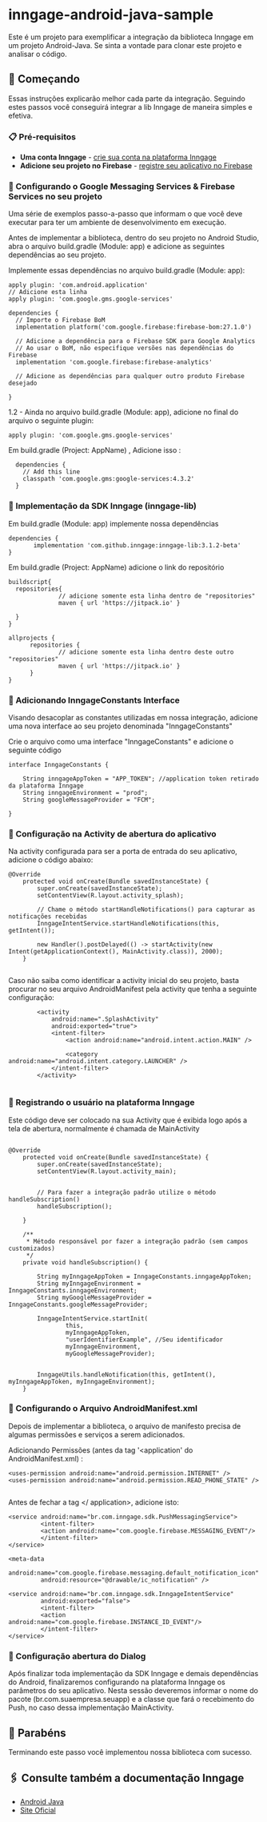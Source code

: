 # inngage-android-java-sample

Este é um projeto para exemplificar a integração da biblioteca Inngage em um projeto Android-Java.
Se sinta a vontade para clonar este projeto e analisar o código.

## 🚀 Começando

Essas instruções explicarão melhor cada parte da integração. Seguindo estes passos você conseguirá integrar a lib Inngage de maneira simples e efetiva.

### 📋 Pré-requisitos

* **Uma conta Inngage** - [crie sua conta na plataforma Inngage](https://www.inngage.com.br)
* **Adicione seu projeto no Firebase** - [registre seu aplicativo no Firebase](https://www.firebase.google.com)

### 🔧 Configurando o Google Messaging Services & Firebase Services no seu projeto

Uma série de exemplos passo-a-passo que informam o que você deve executar para ter um ambiente de desenvolvimento em execução.

Antes de implementar a biblioteca, dentro do seu projeto no Android Studio, abra o arquivo build.gradle (Module: app) e adicione as seguintes dependências ao seu projeto.

Implemente essas dependências no arquivo build.gradle (Module: app):

```
apply plugin: 'com.android.application'
// Adicione esta linha
apply plugin: 'com.google.gms.google-services'

dependencies {
  // Importe o Firebase BoM
  implementation platform('com.google.firebase:firebase-bom:27.1.0')

  // Adicione a dependência para o Firebase SDK para Google Analytics
  // Ao usar o BoM, não especifique versões nas dependências do Firebase
  implementation 'com.google.firebase:firebase-analytics'

  // Adicione as dependências para qualquer outro produto Firebase desejado
  
}

```

1.2 - Ainda no arquivo build.gradle (Module: app), adicione no final do arquivo o seguinte plugin:

```
apply plugin: 'com.google.gms.google-services'

```

Em build.gradle (Project: AppName) , Adicione isso :

```
  dependencies {
    // Add this line
    classpath 'com.google.gms:google-services:4.3.2'
  }

```
### 🔧 Implementação da SDK Inngage (inngage-lib)

Em build.gradle (Module: app) implemente nossa dependências

```
dependencies {      
       implementation 'com.github.inngage:inngage-lib:3.1.2-beta'
}

```

Em build.gradle (Project: AppName) adicione o link do repositório

```
buildscript{
  repositories{
              // adicione somente esta linha dentro de "repositories"
              maven { url 'https://jitpack.io' }
        
  }
}

allprojects {
      repositories {
              // adicione somente esta linha dentro deste outro "repositories"
              maven { url 'https://jitpack.io' }
      }
}

```

### 🔧 Adicionando InngageConstants Interface

Visando desacoplar as constantes utilizadas em nossa integração, adicione uma nova interface ao seu projeto denominada "InngageConstants"

Crie o arquivo como uma interface "InngageConstants" e adicione o seguinte código

```
interface InngageConstants {

    String inngageAppToken = "APP_TOKEN"; //application token retirado da plataforma Inngage
    String inngageEnvironment = "prod";
    String googleMessageProvider = "FCM";

}

```


### 🔧 Configuração na Activity de abertura do aplicativo

Na activity configurada para ser a porta de entrada do seu aplicativo, adicione o código abaixo:

```
@Override
    protected void onCreate(Bundle savedInstanceState) {
        super.onCreate(savedInstanceState);
        setContentView(R.layout.activity_splash);

        // Chame o método startHandleNotifications() para capturar as notificações recebidas
        InngageIntentService.startHandleNotifications(this, getIntent());

        new Handler().postDelayed(() -> startActivity(new Intent(getApplicationContext(), MainActivity.class)), 2000);
    }
    
```


Caso não saiba como identificar a activity inicial do seu projeto, basta procurar no seu arquivo AndroidManifest pela activity que tenha a seguinte configuração:

```
        <activity
            android:name=".SplashActivity"
            android:exported="true">
            <intent-filter>
                <action android:name="android.intent.action.MAIN" />

                <category android:name="android.intent.category.LAUNCHER" />
            </intent-filter>
        </activity>
        
```

### 🔧 Registrando o usuário na plataforma Inngage

Este código deve ser colocado na sua Activity que é exibida logo após a tela de abertura, normalmente é chamada de MainActivity

```

@Override
    protected void onCreate(Bundle savedInstanceState) {
        super.onCreate(savedInstanceState);
        setContentView(R.layout.activity_main);


        // Para fazer a integração padrão utilize o método handleSubscription()
        handleSubscription();

    }

    /**
     * Método responsável por fazer a integração padrão (sem campos customizados)
     */
    private void handleSubscription() {

        String myInngageAppToken = InngageConstants.inngageAppToken;
        String myInngageEnvironment = InngageConstants.inngageEnvironment;
        String myGoogleMessageProvider = InngageConstants.googleMessageProvider;

        InngageIntentService.startInit(
                this,
                myInngageAppToken,
                "userIdentifierExample", //Seu identificador
                myInngageEnvironment,
                myGoogleMessageProvider);


        InngageUtils.handleNotification(this, getIntent(), myInngageAppToken, myInngageEnvironment);
    }

```

### 🔧 Configurando o Arquivo AndroidManifest.xml

Depois de implementar a biblioteca, o arquivo de manifesto precisa de algumas permissões e serviços a serem adicionados.

Adicionando Permissões (antes da tag '<application' do AndroidManifest.xml) :

```
<uses-permission android:name="android.permission.INTERNET" />
<uses-permission android:name="android.permission.READ_PHONE_STATE" />
          
```

Antes de fechar a tag </ application>, adicione isto:

```
<service android:name="br.com.inngage.sdk.PushMessagingService">
         <intent-filter>
         <action android:name="com.google.firebase.MESSAGING_EVENT"/>
         </intent-filter>
</service>

<meta-data
         android:name="com.google.firebase.messaging.default_notification_icon"
         android:resource="@drawable/ic_notification" />

<service android:name="br.com.inngage.sdk.InngageIntentService"
         android:exported="false">
         <intent-filter>
         <action android:name="com.google.firebase.INSTANCE_ID_EVENT"/>
         </intent-filter>
</service>

```

### 🔧 Configuração abertura do Dialog

Após finalizar toda implementação da SDK Inngage e demais dependências do Android, finalizaremos configurando na plataforma Inngage os parâmetros do seu aplicativo. Nesta sessão deveremos informar o nome do pacote (br.com.suaempresa.seuapp) e a classe que fará o recebimento do Push, no caso dessa implementação MainActivity.

## 🎁 Parabéns

Terminando este passo você implementou nossa biblioteca com sucesso.

## 🖇️ Consulte também a documentação Inngage

* [Android Java](https://inngage.readme.io/docs/implementa%C3%A7%C3%A3o-android)
* [Site Oficial](https://inngage.com.br/)
